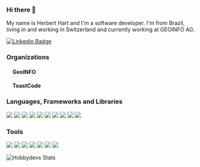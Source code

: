 ### Hi there 👋

<!--
[![Linkedin Badge](https://img.shields.io/badge/-Herbert%20Hart%20-0e76a8?style=flat-square&logo=Linkedin&logoColor=white)](https://linkedin.com/in/herbert-hart)
[![Website Badge](https://img.shields.io/badge/Portfolio%20Website-3b5998?style=flat-square&logo=google-chrome&logoColor=white)](https://iampavangandhi.github.io/)
[![Twitter Badge](https://img.shields.io/badge/-@iampavangandhi-00acee?style=flat-square&logo=Twitter&logoColor=white)](https://twitter.com/iampavangandhi)
[![Instagram Badge](https://img.shields.io/badge/-@iampavangandhi-e4405f?style=flat-square&logo=Instagram&logoColor=white)](https://instagram.com/iampavangandhi/)
[![Telegram Badge](https://img.shields.io/badge/-@iampavangandhi-0088cc?style=flat-square&logo=Telegram&logoColor=white)](https://t.me/iampavangandhi)
-->

My name is Herbert Hart and I'm a software developer. I'm from Brazil, living in and working in Switzerland and currently working at GEOINFO AG. 

[![Linkedin Badge](https://img.shields.io/badge/-Herbert%20Hart%20-0e76a8?style=flat-square&logo=Linkedin&logoColor=white)](https://linkedin.com/in/herbert-hart)

### Organizations


<h4> <img src="https://www.google.com/s2/favicons?sz=32&domain_url=geoinfo.ch"
  width="16"
  height="16"
  style="float:left;">
    GeoINFO
</h4>

<h4> <img src="https://www.google.com/s2/favicons?sz=32&domain_url=toast-code.com"
  width="16"
  height="16"
  style="float:left;">
    ToastCode
</h4>

### Languages, Frameworks and Libraries

![](https://img.shields.io/badge/-JavaScript-F7DF1E?style=flat&logo=JavaScript&logoColor=white&textColor=black)
![](https://img.shields.io/badge/-TypeScript-007ACC?style=flat&logo=TypeScript&logoColor=white)
![](https://img.shields.io/badge/-Node.js-339933?style=flat&logo=Node.js&logoColor=white)
![](https://img.shields.io/badge/-Angular-DD0031?style=flat&logo=Angular&logoColor=white)
![](https://img.shields.io/badge/-PostgreSQL-336791?style=flat&logo=firebase&logoColor=white)
![](https://img.shields.io/badge/-React-61DAFB?style=flat&logo=react&logoColor=white)
![](https://img.shields.io/badge/-GraphQL-E10098?style=flat&logo=graphql&logoColor=white)
![](https://img.shields.io/badge/-HTML5-E34F26?style=flat&logo=html5&logoColor=white)
![](https://img.shields.io/badge/-CSS3-1572B6?style=flat&logo=css3&logoColor=white)
![](https://img.shields.io/badge/-Webpack-8DD6F9?style=flat&logo=webpack&logoColor=white)

### Tools

![](https://img.shields.io/badge/-MacOS-999999?style=flat&logo=apple&logoColor=white)
![](https://img.shields.io/badge/-IntelliJ%20IDEA-000000?style=flat&logo=IntelliJ%20IDEA&logoColor=white)
![](https://img.shields.io/badge/-Spotify-1ED760?style=flat&logo=spotify&logoColor=white)
![](https://img.shields.io/badge/-Google%20Chrome-4285F4?style=flat&logo=google-chrome&logoColor=white)
![](https://img.shields.io/badge/-Slack-4A154B?style=flat&logo=slack&logoColor=white)
![](https://img.shields.io/badge/-Google%20Cloud-4285F4?style=flat&logo=google-cloud&logoColor=white)
![](https://img.shields.io/badge/-Firebase-FFCA28?style=flat&logo=firebase&logoColor=white)

![Hobbydevs Stats](https://github-readme-stats.vercel.app/api?username=hobbydevs&hide_title=true&show_icons=true&icon_color=333&title_color=333&text_color=777&count_private=true&include_all_commits=true)



